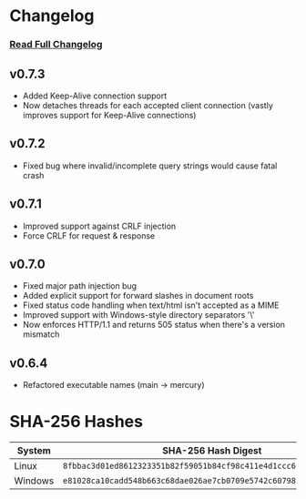 # Changelog
### [Read Full Changelog](https://github.com/travis-heavener/mercury/blob/main/CHANGELOG.md)

## v0.7.3
- Added Keep-Alive connection support
- Now detaches threads for each accepted client connection (vastly improves support for Keep-Alive connections)

## v0.7.2
- Fixed bug where invalid/incomplete query strings would cause fatal crash

## v0.7.1
- Improved support against CRLF injection
- Force CRLF for request & response

## v0.7.0
- Fixed major path injection bug
- Added explicit support for forward slashes in document roots
- Fixed status code handling when text/html isn't accepted as a MIME
- Improved support with Windows-style directory separators '\\'
- Now enforces HTTP/1.1 and returns 505 status when there's a version mismatch

## v0.6.4
- Refactored executable names (main -> mercury)

# SHA-256 Hashes
| System | SHA-256 Hash Digest |
|--------|---------------------|
| Linux | `8fbbac3d01ed8612323351b82f59051b84cf98c411e4d1ccc6875446a81a0d8a` |
| Windows | `e81028ca10cadd548b663c68dae026ae7cb0709e5742c6079878732e64bd57e2` |